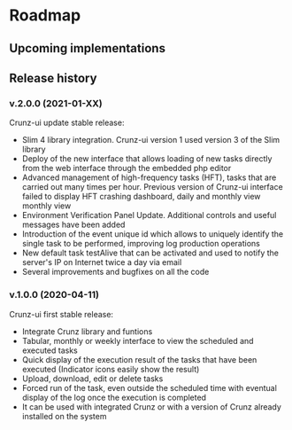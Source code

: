 # Roadmap

## Upcoming implementations


## Release history

### v.2.0.0 (2021-01-XX)

Crunz-ui update stable release:
* Slim 4 library integration. Crunz-ui version 1 used version 3 of the Slim library
* Deploy of the new interface that allows loading of new tasks directly from the web interface through the embedded php editor
* Advanced management of high-frequency tasks (HFT), tasks that are carried out many times per hour. Previous version of Crunz-ui interface failed to display HFT crashing dashboard, daily and monthly view monthly view
* Environment Verification Panel Update. Additional controls and useful messages have been added
* Introduction of the event unique id which allows to uniquely identify the single task to be performed, improving log production operations
* New default task testAlive that can be activated and used to notify the server's IP on Internet twice a day via email
* Several improvements and bugfixes on all the code

### v.1.0.0 (2020-04-11)

Crunz-ui first stable release:
* Integrate Crunz library and funtions
* Tabular, monthly or weekly interface to view the scheduled and executed tasks
* Quick display of the execution result of the tasks that have been executed (Indicator icons easily show the result)
* Upload, download, edit or delete tasks
* Forced run of the task, even outside the scheduled time with eventual display of the log once the execution is completed
* It can be used with integrated Crunz or with a version of Crunz already installed on the system
